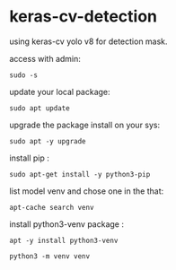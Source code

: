 # keras-cv-detection
using keras-cv yolo v8 for detection mask.

access with admin:
```
sudo -s
```

update your local package:
```
sudo apt update
```

upgrade the package install on your sys:
```
sudo apt -y upgrade
```
install pip :
```
sudo apt-get install -y python3-pip
```


list model venv and chose one in the that:
```
apt-cache search venv
```
install python3-venv package :
```
apt -y install python3-venv
```

```
python3 -m venv venv
```
